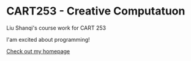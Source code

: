 # CART253 - Creative Computatuon

Liu Shanqi's course work for CART 253

I'am excited about programming!


[Check out my homepage](https://www.pippinbarr.com/)
